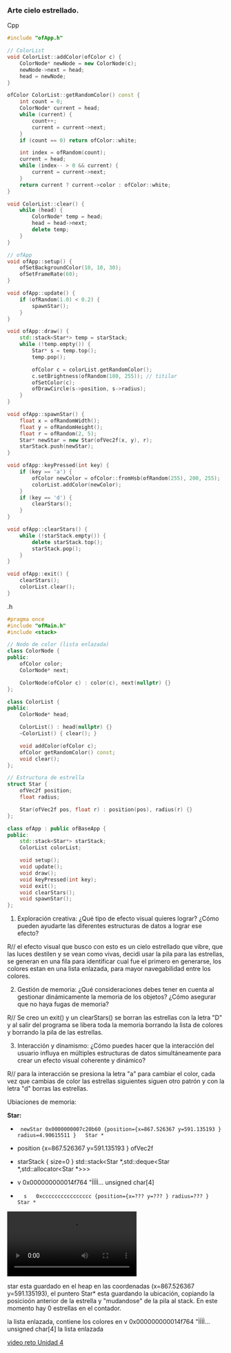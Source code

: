 ### Arte cielo estrellado.
Cpp

```c++
#include "ofApp.h"

// ColorList
void ColorList::addColor(ofColor c) {
    ColorNode* newNode = new ColorNode(c);
    newNode->next = head;
    head = newNode;
}

ofColor ColorList::getRandomColor() const {
    int count = 0;
    ColorNode* current = head;
    while (current) {
        count++;
        current = current->next;
    }
    if (count == 0) return ofColor::white;

    int index = ofRandom(count);
    current = head;
    while (index-- > 0 && current) {
        current = current->next;
    }
    return current ? current->color : ofColor::white;
}

void ColorList::clear() {
    while (head) {
        ColorNode* temp = head;
        head = head->next;
        delete temp;
    }
}

// ofApp
void ofApp::setup() {
    ofSetBackgroundColor(10, 10, 30);
    ofSetFrameRate(60);
}

void ofApp::update() {
    if (ofRandom(1.0) < 0.2) {
        spawnStar();
    }
}

void ofApp::draw() {
    std::stack<Star*> temp = starStack;
    while (!temp.empty()) {
        Star* s = temp.top();
        temp.pop();

        ofColor c = colorList.getRandomColor();
        c.setBrightness(ofRandom(180, 255)); // titilar
        ofSetColor(c);
        ofDrawCircle(s->position, s->radius);
    }
}

void ofApp::spawnStar() {
    float x = ofRandomWidth();
    float y = ofRandomHeight();
    float r = ofRandom(2, 5);
    Star* newStar = new Star(ofVec2f(x, y), r);
    starStack.push(newStar);
}

void ofApp::keyPressed(int key) {
    if (key == 'a') {
        ofColor newColor = ofColor::fromHsb(ofRandom(255), 200, 255);
        colorList.addColor(newColor);
    }
    if (key == 'd') {
        clearStars();
    }
}

void ofApp::clearStars() {
    while (!starStack.empty()) {
        delete starStack.top();
        starStack.pop();
    }
}

void ofApp::exit() {
    clearStars();
    colorList.clear();
}

```


.h

```c++
#pragma once
#include "ofMain.h"
#include <stack>

// Nodo de color (lista enlazada)
class ColorNode {
public:
    ofColor color;
    ColorNode* next;

    ColorNode(ofColor c) : color(c), next(nullptr) {}
};

class ColorList {
public:
    ColorNode* head;

    ColorList() : head(nullptr) {}
    ~ColorList() { clear(); }

    void addColor(ofColor c);
    ofColor getRandomColor() const;
    void clear();
};

// Estructura de estrella
struct Star {
    ofVec2f position;
    float radius;

    Star(ofVec2f pos, float r) : position(pos), radius(r) {}
};

class ofApp : public ofBaseApp {
public:
    std::stack<Star*> starStack;
    ColorList colorList;

    void setup();
    void update();
    void draw();
    void keyPressed(int key);
    void exit();
    void clearStars();
    void spawnStar();
};

```


1. Exploración creativa: ¿Qué tipo de efecto visual quieres lograr? ¿Cómo pueden ayudarte las diferentes estructuras de datos a lograr ese efecto?

R// el efecto visual que busco con esto es un cielo estrellado que vibre, que las luces destilen y se vean como vivas, decidi usar la pila para las estrellas, se generan en una fila para identificar cual fue el primero en generarse, los colores estan en una lista enlazada, para mayor navegabilidad entre los colores. 

2. Gestión de memoria: ¿Qué consideraciones debes tener en cuenta al gestionar dinámicamente la memoria de los objetos? ¿Cómo asegurar que no haya fugas de memoria?

R// Se creo un exit() y un clearStars() se borran las estrellas con la letra "D" y al salir del programa se libera toda la memoria borrando la lista de colores y borrando la pila de las estrellas.



3. Interacción y dinamismo: ¿Cómo puedes hacer que la interacción del usuario influya en múltiples estructuras de datos simultáneamente para crear un efecto visual coherente y dinámico?

R// para la interacción se presiona la letra "a" para cambiar el color, cada vez que cambias de color las estrellas siguientes siguen otro patrón y con la letra "d" borras las estrellas.



Ubiaciones de memoria: 

**Star:**
 -		newStar	0x0000000007c20b60 {position={x=867.526367 y=591.135193 } radius=4.90615511 }	Star *

- 	position	{x=867.526367 y=591.135193 }	ofVec2f

- 	starStack	{ size=0 }	std::stack<Star *,std::deque<Star *,std::allocator<Star *>>>

- 	v	0x000000000014f764 "ÌÌÌÌ...	unsigned char[4]

-		s	0xcccccccccccccccc {position={x=??? y=??? } radius=??? }	Star *

<video controls src="ubicación de memoria .mp4" title="Title"></video>



star esta guardado en el heap en las coordenadas (x=867.526367 y=591.135193), el puntero Star* esta guardando la ubicación, copiando la posicioón anterior de la estrella y "mudandose" de la pila al stack. En este momento hay 0 estrellas en el contador.

la lista enlazada, contiene los colores en 		v	0x000000000014f764 "ÌÌÌÌ...	unsigned char[4] la lista enlazada


[video reto Unidad 4](https://youtu.be/Ja95fN6ecH8)




 
